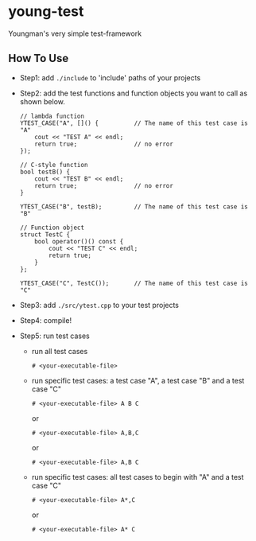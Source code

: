 # young-test
Youngman's very simple test-framework

## How To Use

 - Step1: add ```./include``` to 'include' paths of your projects

 - Step2: add the test functions and function objects you want to call as shown below.
    ```
    // lambda function
    YTEST_CASE("A", []() {          // The name of this test case is "A"
        cout << "TEST A" << endl;
        return true;                // no error
    });
    ```

    ```
    // C-style function
    bool testB() {
        cout << "TEST B" << endl;
        return true;                // no error
    }

    YTEST_CASE("B", testB);         // The name of this test case is "B"
    ```

    ```
    // Function object
    struct TestC {
        bool operator()() const {
            cout << "TEST C" << endl;
            return true;
        }
    };

    YTEST_CASE("C", TestC());       // The name of this test case is "C"
    ```

 - Step3: add ```./src/ytest.cpp``` to your test projects

 - Step4: compile!

 - Step5: run test cases
    - run all test cases
      ```
	  # <your-executable-file>
      ```

    - run specific test cases: a test case "A", a test case "B" and a test case "C"
      ```
      # <your-executable-file> A B C
      ```
      or
      ```
      # <your-executable-file> A,B,C
      ```
      or
      ```
      # <your-executable-file> A,B C
      ```

    - run specific test cases: all test cases to begin with "A" and a test case "C"
      ```
      # <your-executable-file> A*,C
      ```
      or
      ```
      # <your-executable-file> A* C
      ```
